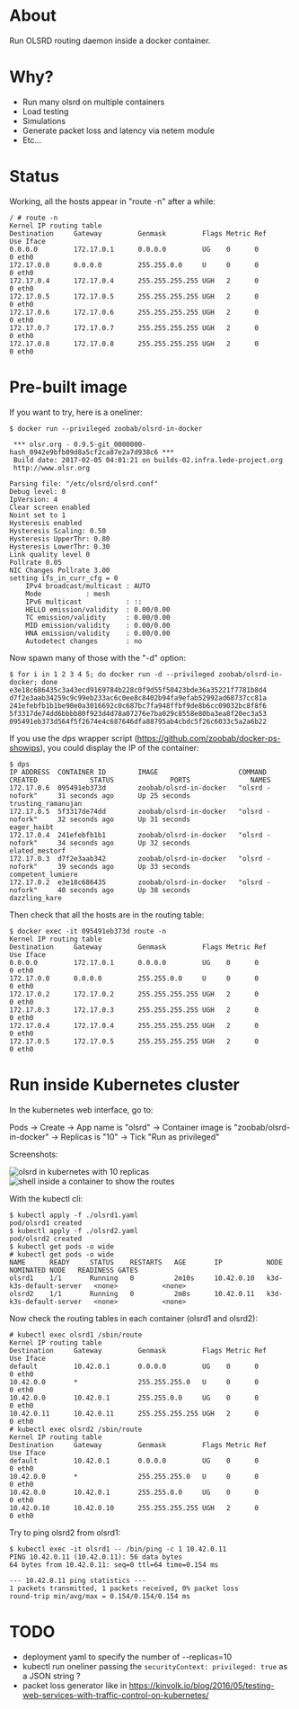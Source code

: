 About
=====

Run OLSRD routing daemon inside a docker container.

Why?
====

* Run many olsrd on multiple containers
* Load testing
* Simulations
* Generate packet loss and latency via netem module  
* Etc...

Status
======

Working, all the hosts appear in "route -n" after a while:

```
/ # route -n
Kernel IP routing table
Destination     Gateway         Genmask         Flags Metric Ref    Use Iface
0.0.0.0         172.17.0.1      0.0.0.0         UG    0      0        0 eth0
172.17.0.0      0.0.0.0         255.255.0.0     U     0      0        0 eth0
172.17.0.4      172.17.0.4      255.255.255.255 UGH   2      0        0 eth0
172.17.0.5      172.17.0.5      255.255.255.255 UGH   2      0        0 eth0
172.17.0.6      172.17.0.6      255.255.255.255 UGH   2      0        0 eth0
172.17.0.7      172.17.0.7      255.255.255.255 UGH   2      0        0 eth0
172.17.0.8      172.17.0.8      255.255.255.255 UGH   2      0        0 eth0
```

Pre-built image
===============

If you want to try, here is a oneliner:

```
$ docker run --privileged zoobab/olsrd-in-docker

 *** olsr.org - 0.9.5-git_0000000-hash_0942e9bfb09d8a5cf2ca87e2a7d938c6 ***
 Build date: 2017-02-05 04:01:21 on builds-02.infra.lede-project.org
 http://www.olsr.org

Parsing file: "/etc/olsrd/olsrd.conf"
Debug level: 0
IpVersion: 4
Clear screen enabled
Noint set to 1
Hysteresis enabled
Hysteresis Scaling: 0.50
Hysteresis UpperThr: 0.80
Hysteresis LowerThr: 0.30
Link quality level 0
Pollrate 0.05
NIC Changes Pollrate 3.00
setting ifs_in_curr_cfg = 0
	IPv4 broadcast/multicast : AUTO
	Mode           : mesh
	IPv6 multicast           : ::
	HELLO emission/validity  : 0.00/0.00
	TC emission/validity     : 0.00/0.00
	MID emission/validity    : 0.00/0.00
	HNA emission/validity    : 0.00/0.00
	Autodetect changes       : no

```

Now spawn many of those with the "-d" option:

```
$ for i in 1 2 3 4 5; do docker run -d --privileged zoobab/olsrd-in-docker; done
e3e18c686435c3a43ecd9169784b228c0f9d55f50423bde36a35221f7781b8d4
d7f2e3aab34259c9c99eb233ac6c0ee8c8402b94fa9efab52992ad68737cc81a
241efebfb1b1be90e0a3016692c0c687bc7fa948ffbf9de8b6cc09032bc8f8f6
5f3317de74dd6bbbb80f923d4d78a07276e7ba029c8558e80ba3ea8f20ec3a53
095491eb373d564f5f2674e4c687646dfa88795ab4cbdc5f26c6033c5a2a6b22
```

If you use the dps wrapper script (https://github.com/zoobab/docker-ps-showips), you could display the IP of the container: 

```
$ dps
IP ADDRESS	CONTAINER ID        IMAGE                    COMMAND             CREATED             STATUS              PORTS               NAMES
172.17.0.6	095491eb373d        zoobab/olsrd-in-docker   "olsrd -nofork"     31 seconds ago      Up 25 seconds                           trusting_ramanujan
172.17.0.5	5f3317de74dd        zoobab/olsrd-in-docker   "olsrd -nofork"     32 seconds ago      Up 31 seconds                           eager_haibt
172.17.0.4	241efebfb1b1        zoobab/olsrd-in-docker   "olsrd -nofork"     34 seconds ago      Up 32 seconds                           elated_mestorf
172.17.0.3	d7f2e3aab342        zoobab/olsrd-in-docker   "olsrd -nofork"     39 seconds ago      Up 33 seconds                           competent_lumiere
172.17.0.2	e3e18c686435        zoobab/olsrd-in-docker   "olsrd -nofork"     40 seconds ago      Up 38 seconds                           dazzling_kare
```

Then check that all the hosts are in the routing table:

```
$ docker exec -it 095491eb373d route -n
Kernel IP routing table
Destination     Gateway         Genmask         Flags Metric Ref    Use Iface
0.0.0.0         172.17.0.1      0.0.0.0         UG    0      0        0 eth0
172.17.0.0      0.0.0.0         255.255.0.0     U     0      0        0 eth0
172.17.0.2      172.17.0.2      255.255.255.255 UGH   2      0        0 eth0
172.17.0.3      172.17.0.3      255.255.255.255 UGH   2      0        0 eth0
172.17.0.4      172.17.0.4      255.255.255.255 UGH   2      0        0 eth0
172.17.0.5      172.17.0.5      255.255.255.255 UGH   2      0        0 eth0
```

Run inside Kubernetes cluster
=============================

In the kubernetes web interface, go to:

Pods -> Create -> App name is "olsrd" -> Container image is "zoobab/olsrd-in-docker" -> Replicas is "10" -> Tick "Run as privileged"

Screenshots:

![olsrd in kubernetes with 10 replicas](kubernetes-olsrd-10replicas.png)
![shell inside a container to show the routes](kubernetes-olsrd-routes.png)

With the kubectl cli:

```
$ kubectl apply -f ./olsrd1.yaml
pod/olsrd1 created
$ kubectl apply -f ./olsrd2.yaml
pod/olsrd2 created
$ kubectl get pods -o wide
# kubectl get pods -o wide
NAME      READY     STATUS    RESTARTS   AGE       IP           NODE                     NOMINATED NODE   READINESS GATES
olsrd1    1/1       Running   0          2m10s     10.42.0.10   k3d-k3s-default-server   <none>           <none>
olsrd2    1/1       Running   0          2m8s      10.42.0.11   k3d-k3s-default-server   <none>           <none>
```

Now check the routing tables in each container (olsrd1 and olsrd2):

```
# kubectl exec olsrd1 /sbin/route
Kernel IP routing table
Destination     Gateway         Genmask         Flags Metric Ref    Use Iface
default         10.42.0.1       0.0.0.0         UG    0      0        0 eth0
10.42.0.0       *               255.255.255.0   U     0      0        0 eth0
10.42.0.0       10.42.0.1       255.255.0.0     UG    0      0        0 eth0
10.42.0.11      10.42.0.11      255.255.255.255 UGH   2      0        0 eth0
# kubectl exec olsrd2 /sbin/route
Kernel IP routing table
Destination     Gateway         Genmask         Flags Metric Ref    Use Iface
default         10.42.0.1       0.0.0.0         UG    0      0        0 eth0
10.42.0.0       *               255.255.255.0   U     0      0        0 eth0
10.42.0.0       10.42.0.1       255.255.0.0     UG    0      0        0 eth0
10.42.0.10      10.42.0.10      255.255.255.255 UGH   2      0        0 eth0
```

Try to ping olsrd2 from olsrd1:

```
$ kubectl exec -it olsrd1 -- /bin/ping -c 1 10.42.0.11
PING 10.42.0.11 (10.42.0.11): 56 data bytes
64 bytes from 10.42.0.11: seq=0 ttl=64 time=0.154 ms

--- 10.42.0.11 ping statistics ---
1 packets transmitted, 1 packets received, 0% packet loss
round-trip min/avg/max = 0.154/0.154/0.154 ms
```

TODO
====

* deployment yaml to specify the number of --replicas=10
* kubectl run oneliner passing the ```securityContext: privileged: true``` as a JSON string ?
* packet loss generator like in https://kinvolk.io/blog/2016/05/testing-web-services-with-traffic-control-on-kubernetes/
